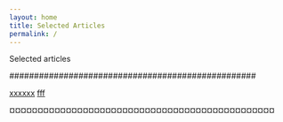 ```yaml
---
layout: home
title: Selected Articles
permalink: /
---
```

Selected articles

##################################################

[xxxxxx](doc1.md)
[fff](/doc1.md)


¤¤¤¤¤¤¤¤¤¤¤¤¤¤¤¤¤¤¤¤¤¤¤¤¤¤¤¤¤¤¤¤¤¤¤¤¤¤¤¤¤¤¤¤¤¤¤
